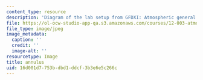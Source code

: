 ```yaml
---
content_type: resource
description: 'Diagram of the lab setup from GFDXI: Atmospheric general circulation.'
file: https://ol-ocw-studio-app-qa.s3.amazonaws.com/courses/12-003-atmosphere-ocean-and-climate-dynamics-fall-2008/16d001d7753bdbd1ddcf3b3e6e5c266c_annulus.jpg
file_type: image/jpeg
image_metadata:
  caption: ''
  credit: ''
  image-alt: ''
resourcetype: Image
title: annulus
uid: 16d001d7-753b-dbd1-ddcf-3b3e6e5c266c
---
```

